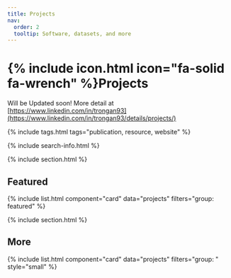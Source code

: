 ```yaml
---
title: Projects
nav:
  order: 2
  tooltip: Software, datasets, and more
---
```


# {% include icon.html icon="fa-solid fa-wrench" %}Projects

Will be Updated soon! More detail at [https://www.linkedin.com/in/trongan93](https://www.linkedin.com/in/trongan93/details/projects/)

{% include tags.html tags="publication, resource, website" %}

{% include search-info.html %}

{% include section.html %}

## Featured

{% include list.html component="card" data="projects" filters="group: featured" %}

{% include section.html %}

## More

{% include list.html component="card" data="projects" filters="group: " style="small" %}
